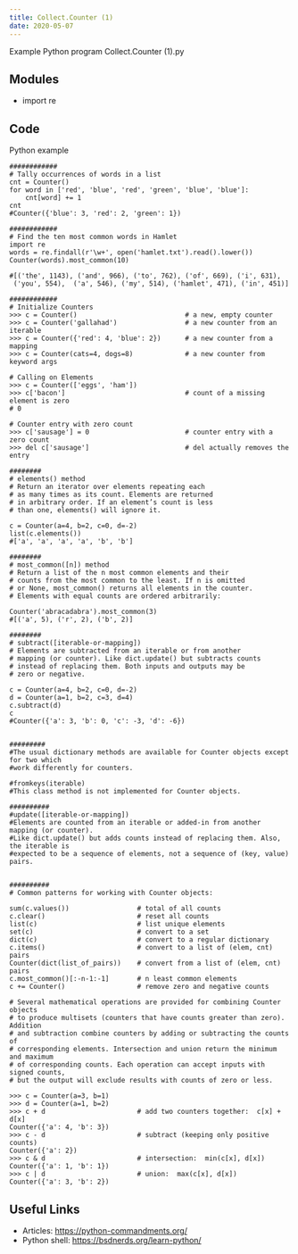 ```yaml
---
title: Collect.Counter (1)
date: 2020-05-07
---
```

Example Python program Collect.Counter (1).py

## Modules

* import re

## Code

Python example

    ############
    # Tally occurrences of words in a list
    cnt = Counter()
    for word in ['red', 'blue', 'red', 'green', 'blue', 'blue']:
        cnt[word] += 1
    cnt
    #Counter({'blue': 3, 'red': 2, 'green': 1})
    
    ############
    # Find the ten most common words in Hamlet
    import re
    words = re.findall(r'\w+', open('hamlet.txt').read().lower())
    Counter(words).most_common(10)
    
    #[('the', 1143), ('and', 966), ('to', 762), ('of', 669), ('i', 631),
     ('you', 554),  ('a', 546), ('my', 514), ('hamlet', 471), ('in', 451)]
     
    ############
    # Initialize Counters
    >>> c = Counter()                           # a new, empty counter
    >>> c = Counter('gallahad')                 # a new counter from an iterable
    >>> c = Counter({'red': 4, 'blue': 2})      # a new counter from a mapping
    >>> c = Counter(cats=4, dogs=8)             # a new counter from keyword args
    
    # Calling on Elements
    >>> c = Counter(['eggs', 'ham'])
    >>> c['bacon']                              # count of a missing element is zero
    # 0
    
    # Counter entry with zero count
    >>> c['sausage'] = 0                        # counter entry with a zero count
    >>> del c['sausage']                        # del actually removes the entry
    
    ########
    # elements() method
    # Return an iterator over elements repeating each 
    # as many times as its count. Elements are returned 
    # in arbitrary order. If an element’s count is less 
    # than one, elements() will ignore it.
    
    c = Counter(a=4, b=2, c=0, d=-2)
    list(c.elements())
    #['a', 'a', 'a', 'a', 'b', 'b']
    
    ########
    # most_common([n]) method
    # Return a list of the n most common elements and their 
    # counts from the most common to the least. If n is omitted 
    # or None, most_common() returns all elements in the counter. 
    # Elements with equal counts are ordered arbitrarily:
    
    Counter('abracadabra').most_common(3)
    #[('a', 5), ('r', 2), ('b', 2)]
    
    ########
    # subtract([iterable-or-mapping])
    # Elements are subtracted from an iterable or from another 
    # mapping (or counter). Like dict.update() but subtracts counts 
    # instead of replacing them. Both inputs and outputs may be 
    # zero or negative.
    
    c = Counter(a=4, b=2, c=0, d=-2)
    d = Counter(a=1, b=2, c=3, d=4)
    c.subtract(d)
    c
    #Counter({'a': 3, 'b': 0, 'c': -3, 'd': -6})
    
    
    #########
    #The usual dictionary methods are available for Counter objects except for two which 
    #work differently for counters.
    
    #fromkeys(iterable)
    #This class method is not implemented for Counter objects.
    
    ##########
    #update([iterable-or-mapping])
    #Elements are counted from an iterable or added-in from another mapping (or counter).
    #Like dict.update() but adds counts instead of replacing them. Also, the iterable is 
    #expected to be a sequence of elements, not a sequence of (key, value) pairs.
    
    
    ##########
    # Common patterns for working with Counter objects:
    
    sum(c.values())                 # total of all counts
    c.clear()                       # reset all counts
    list(c)                         # list unique elements
    set(c)                          # convert to a set
    dict(c)                         # convert to a regular dictionary
    c.items()                       # convert to a list of (elem, cnt) pairs
    Counter(dict(list_of_pairs))    # convert from a list of (elem, cnt) pairs
    c.most_common()[:-n-1:-1]       # n least common elements
    c += Counter()                  # remove zero and negative counts
    
    # Several mathematical operations are provided for combining Counter objects 
    # to produce multisets (counters that have counts greater than zero). Addition 
    # and subtraction combine counters by adding or subtracting the counts of 
    # corresponding elements. Intersection and union return the minimum and maximum 
    # of corresponding counts. Each operation can accept inputs with signed counts, 
    # but the output will exclude results with counts of zero or less.
    
    >>> c = Counter(a=3, b=1)
    >>> d = Counter(a=1, b=2)
    >>> c + d                       # add two counters together:  c[x] + d[x]
    Counter({'a': 4, 'b': 3})
    >>> c - d                       # subtract (keeping only positive counts)
    Counter({'a': 2})
    >>> c & d                       # intersection:  min(c[x], d[x])
    Counter({'a': 1, 'b': 1})
    >>> c | d                       # union:  max(c[x], d[x])
    Counter({'a': 3, 'b': 2})
    
    
    
    
    
    
    
    
    
    
    
    

## Useful Links

- Articles: https://python-commandments.org/
- Python shell: https://bsdnerds.org/learn-python/
